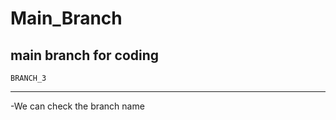 # Main_Branch
main branch for coding 
---------------------
	BRANCH_3
---------------------

-We can check the branch name 